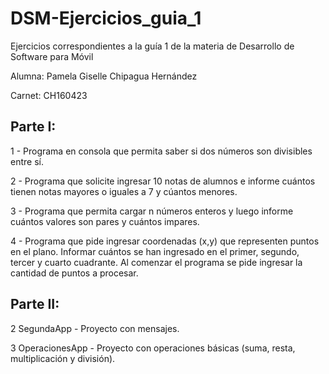 # DSM-Ejercicios_guia_1
Ejercicios correspondientes a la guía 1 de la materia de Desarrollo de Software para Móvil

Alumna: Pamela Giselle Chipagua Hernández

Carnet: CH160423

## Parte I:

1 - Programa en consola que permita saber si dos números son divisibles entre sí.

2 - Programa que solicite ingresar 10 notas de alumnos e informe cuántos tienen notas mayores o iguales a 7 y cúantos menores.

3 - Programa que permita cargar n números enteros y luego informe cuántos valores son pares y cuántos impares.

4 - Programa que pide ingresar coordenadas (x,y) que representen puntos en el plano. Informar cuántos se han ingresado en el primer, segundo, tercer y cuarto cuadrante. Al comenzar el programa se pide ingresar la cantidad de puntos a procesar.

## Parte II:

2 SegundaApp - Proyecto con mensajes.

3 OperacionesApp - Proyecto con operaciones básicas (suma, resta, multiplicación y división).
